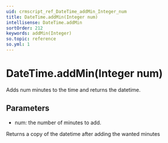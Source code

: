 ```yaml
---
uid: crmscript_ref_DateTime_addMin_Integer_num
title: DateTime.addMin(Integer num)
intellisense: DateTime.addMin
sortOrder: 212
keywords: addMin(Integer)
so.topic: reference
so.yml: 1
---
```


# DateTime.addMin(Integer num)

Adds num minutes to the time and returns the datetime.

## Parameters

* num: the number of minutes to add.

Returns a copy of the datetime after adding the wanted minutes
